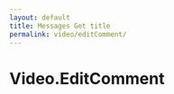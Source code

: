 ```yaml
---
layout: default
title: Messages Get title
permalink: video/editComment/
---
```

# Video.EditComment
